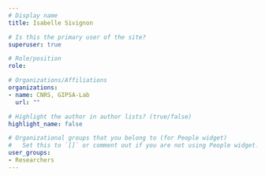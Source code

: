 ```yaml
---
# Display name
title: Isabelle Sivignon

# Is this the primary user of the site?
superuser: true

# Role/position
role:

# Organizations/Affiliations
organizations:
- name: CNRS, GIPSA-Lab
  url: ""

# Highlight the author in author lists? (true/false)
highlight_name: false

# Organizational groups that you belong to (for People widget)
#   Set this to `[]` or comment out if you are not using People widget.
user_groups:
- Researchers
---
```

